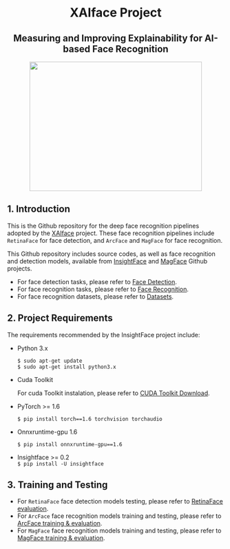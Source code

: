   <h1 align="center"> XAIface Project </h1>

<h2 align="center"> 
 Measuring and Improving Explainability for AI-based Face Recognition 
</h2>

<p align="center">
<img src="https://user-images.githubusercontent.com/95922984/145866931-26f50ad1-ce10-467e-85d5-8983de00300d.png" width="400" height="300">
</p>

## 1. Introduction
This is the Github repository for the deep face recognition pipelines adopted by the [XAIface](https://www.linkedin.com/in/chistera-xaiface-6a3478219/?originalSubdomain=fr) project. These face recognition pipelines include `RetinaFace`  for face detection, and `ArcFace`  and `MagFace` for face recognition.

This Github repository includes source codes, as well as face recognition and detection models, available from [InsightFace](https://github.com/deepinsight/insightface) and [MagFace](https://github.com/IrvingMeng/MagFace) Github projects.

- For face detection tasks, please refer to [Face Detection](https://github.com/Naima-Bou/XAIface_Face_Recognition_Pipelines/tree/main/Face_Detection).
- For face recognition tasks, please refer to [Face Recognition](https://github.com/Naima-Bou/XAIface_Face_Recognition_Pipelines/tree/main/Face_Recognition).
- For face recognition datasets, please refer to [Datasets](https://github.com/Naima-Bou/XAIface_Face_Recognition_Pipelines/tree/main/Datasets).


## 2. Project Requirements

The requirements recommended by the InsightFace project include:

- Python 3.x

     `$ sudo apt-get update` \
     `$ sudo apt-get install python3.x`
     
- Cuda Toolkit

     For cuda Toolkit instalation, please refer to [CUDA Toolkit Download](https://developer.nvidia.com/cuda-toolkit-archive).
  
- PyTorch >= 1.6

     `$ pip install torch==1.6 torchvision torchaudio`

- Onnxruntime-gpu 1.6 
 
     `$ pip install onnxruntime-gpu==1.6`

- Insightface >= 0.2  
     `$ pip install -U insightface`
     

## 3. Training and Testing

- For `RetinaFace` face detection models testing, please refer to [RetinaFace evaluation](https://github.com/Naima-Bou/XAIface_Face_Recognition_Pipelines/tree/main/Face_Detection/RetinaFace_Face_Detection/Face_Detection_Models). 
- For `ArcFace` face recognition models training and testing, please refer to [ArcFace training & evaluation](https://github.com/Naima-Bou/XAIface_Face_Recognition_Pipelines/tree/main/Face_Recognition/ArcFace_Face_Recognition/ArcFace_Pytorch). 
- For `MagFace` face recognition models training and testing, please refer to [MagFace training & evaluation](https://github.com/Naima-Bou/XAIface_Face_Recognition_Pipelines/blob/main/Face_Recognition/MagFace_Face-Recognition/README.md). 
